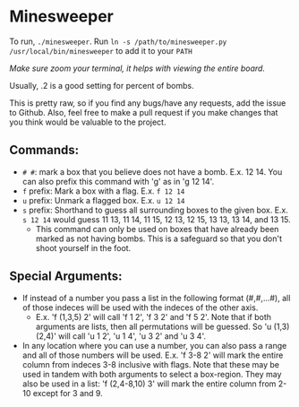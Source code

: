 Minesweeper
===========

To run, `./minesweeper`. Run `ln -s /path/to/minesweeper.py /usr/local/bin/minesweeper` to add it to your `PATH`

*Make sure zoom your terminal, it helps with viewing the entire board.*

Usually, .2 is a good setting for percent of bombs.

This is pretty raw, so if you find any bugs/have any requests, add the issue to Github. Also, feel free to make a pull request if you make changes that you think would be valuable to the project.

## Commands:
- `# #`: mark a box that you believe does not have a bomb. E.x. 12 14. You can also prefix this command with 'g' as in 'g 12 14'.
- `f` prefix: Mark a box with a flag. E.x. `f 12 14`
- `u` prefix: Unmark a flagged box. E.x. `u 12 14`
- `s` prefix: Shorthand to guess all surrounding boxes to the given box. E.x. `s 12 14` would guess 11 13, 11 14, 11 15, 12 13, 12 15, 13 13, 13 14, and 13 15.
  - This command can only be used on boxes that have already been marked as not having bombs. This is a safeguard so that you don't shoot yourself in the foot.

## Special Arguments:
- If instead of a number you pass a list in the following format (#,#,...#), all of those indeces will be used with the indeces of the other axis.
  - E.x. 'f (1,3,5) 2' will call 'f 1 2', 'f 3 2' and 'f 5 2'. Note that if both arguments are lists, then all permutations will be guessed. So 'u (1,3) (2,4)' will call 'u 1 2', 'u 1 4', 'u 3 2' and 'u 3 4'.
- In any location where you can use a number, you can also pass a range and all of those numbers will be used. E.x. 'f 3-8 2' will mark the entire column from indeces 3-8 inclusive with flags. Note that these may be used in tandem with both arguments to select a box-region. They may also be used in a list: 'f (2,4-8,10) 3' will mark the entire column from 2-10 except for 3 and 9.
